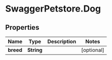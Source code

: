 # SwaggerPetstore.Dog

## Properties
Name | Type | Description | Notes
------------ | ------------- | ------------- | -------------
**breed** | **String** |  | [optional] 


